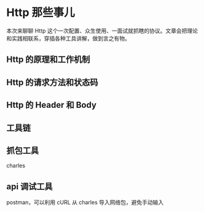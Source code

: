 # Http 那些事儿
本次来聊聊 Http 这个一次配置、众生使用、一面试就抓瞎的协议。文章会把理论和实践相联系，穿插各种工具讲解，做到言之有物。
## Http 的原理和工作机制
## Http 的请求方法和状态码
## Http 的 Header 和 Body
## 工具链
## 抓包工具
charles
## api 调试工具
postman，可以利用 cURL 从 charles 导入网络包，避免手动输入
